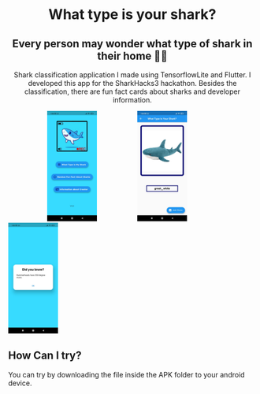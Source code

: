 <div align="center"> 
  
# What type is your shark?
## Every person may wonder what type of shark in their home 🤷‍♂️
 Shark classification application I made using TensorflowLite and Flutter. I developed this app for the SharkHacks3 hackathon. Besides the classification, there are fun fact cards about sharks and developer information.
  
</div>



<p float="left">
&nbsp&nbsp&nbsp&nbsp&nbsp&nbsp&nbsp&nbsp&nbsp&nbsp&nbsp&nbsp&nbsp&nbsp&nbsp&nbsp&nbsp&nbsp&nbsp
<img src=https://github.com/creatornadiran/what_type_is_your_shark/blob/master/screenshots/ss1.jpeg width="20%">
&nbsp&nbsp&nbsp&nbsp&nbsp&nbsp&nbsp&nbsp&nbsp&nbsp&nbsp&nbsp&nbsp&nbsp&nbsp&nbsp&nbsp&nbsp&nbsp
<img src=https://github.com/creatornadiran/what_type_is_your_shark/blob/master/screenshots/ss2.jpeg width="20%">
&nbsp&nbsp&nbsp&nbsp&nbsp&nbsp&nbsp&nbsp&nbsp&nbsp&nbsp&nbsp&nbsp&nbsp&nbsp&nbsp&nbsp&nbsp&nbsp
<img src=https://github.com/creatornadiran/what_type_is_your_shark/blob/master/screenshots/ss3.jpeg width="20%">
 </p>


## How Can I try?
You can try by downloading the file inside the APK folder to your android device.
